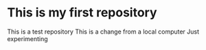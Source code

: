 # This is my first repository
This is a test repository
This is a change from a local computer
Just experimenting

